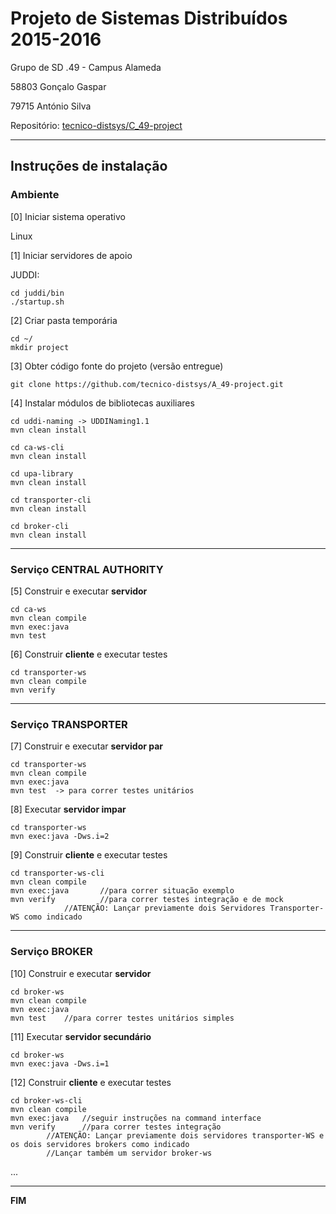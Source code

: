 # Projeto de Sistemas Distribuídos 2015-2016 #

Grupo de SD .49 - Campus Alameda

58803 Gonçalo Gaspar

79715 António Silva

Repositório:
[tecnico-distsys/C_49-project](https://github.com/tecnico-distsys/C_49-project/)

-------------------------------------------------------------------------------

## Instruções de instalação 


### Ambiente

[0] Iniciar sistema operativo

Linux


[1] Iniciar servidores de apoio

JUDDI:
```
cd juddi/bin
./startup.sh
```


[2] Criar pasta temporária

```
cd ~/
mkdir project
```


[3] Obter código fonte do projeto (versão entregue)

```
git clone https://github.com/tecnico-distsys/A_49-project.git
```


[4] Instalar módulos de bibliotecas auxiliares


```
cd uddi-naming -> UDDINaming1.1
mvn clean install
```

```
cd ca-ws-cli
mvn clean install
```

```
cd upa-library
mvn clean install
```

```
cd transporter-cli
mvn clean install
```

```
cd broker-cli
mvn clean install
```


-------------------------------------------------------------------------------
### Serviço CENTRAL AUTHORITY
[5] Construir e executar **servidor**
```
cd ca-ws
mvn clean compile
mvn exec:java
mvn test
```

[6] Construir **cliente** e executar testes
```
cd transporter-ws
mvn clean compile
mvn verify
```

-------------------------------------------------------------------------------

### Serviço TRANSPORTER

[7] Construir e executar **servidor par**

```
cd transporter-ws
mvn clean compile
mvn exec:java 
mvn test  -> para correr testes unitários
```
[8] Executar **servidor impar**

```
cd transporter-ws
mvn exec:java -Dws.i=2
```

[9] Construir **cliente** e executar testes

```
cd transporter-ws-cli
mvn clean compile
mvn exec:java       //para correr situação exemplo
mvn verify          //para correr testes integração e de mock
		    //ATENÇÃO: Lançar previamente dois Servidores Transporter-WS como indicado
```

-------------------------------------------------------------------------------

### Serviço BROKER

[10] Construir e executar **servidor**

```
cd broker-ws
mvn clean compile
mvn exec:java
mvn test	//para correr testes unitários simples
```

[11] Executar **servidor secundário**
```
cd broker-ws
mvn exec:java -Dws.i=1
```

[12] Construir **cliente** e executar testes

```
cd broker-ws-cli
mvn clean compile
mvn exec:java	//seguir instruções na command interface
mvn verify      //para correr testes integração
		//ATENÇÃO: Lançar previamente dois servidores transporter-WS e os dois servidores brokers como indicado
		//Lançar também um servidor broker-ws
```
...

-------------------------------------------------------------------------------
**FIM**
